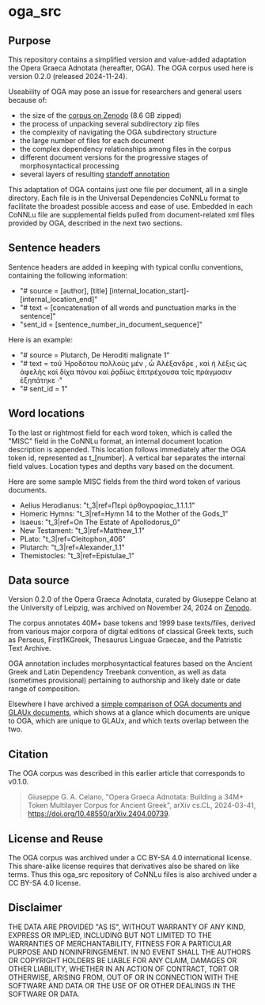 # oga_src

## Purpose

This repository contains a simplified version and value-added adaptation the Opera Graeca Adnotata (hereafter, OGA). The OGA corpus used here is version 0.2.0 (released 2024-11-24).

Useability of OGA may pose an issue for  researchers and general users because of:
 - the size of the [corpus on Zenodo](https://doi.org/10.5281/zenodo.14206061) (8.6 GB zipped)
 - the process of unpacking several subdirectory zip files
 - the complexity of navigating the OGA subdirectory structure
 - the large number of files for each document
 - the complex dependency relationships among files in the corpus
 - different document versions for the progressive stages of morphosyntactical processing
 - several layers of resulting [standoff annotation](https://varro.informatik.uni-leipzig.de/oga/en/standoff_annotation.html)

This adaptation of OGA contains just one file per document, all in a single directory. Each file is in the Universal Dependencies CoNNLu format to facilitate the broadest possible access and ease of use. Embedded in each CoNNLu file are supplemental fields pulled from document-related xml files provided by OGA, described in the next two sections.

## Sentence headers

Sentence headers are added in keeping with typical conllu conventions, containing the following information:
 - "# source = [author], [title] [internal_location_start]-[internal_location_end]"
 - "# text = [concatenation of all words and punctuation marks in the sentence]"
 - "sent_id = [sentence_number_in_document_sequence]"

Here is an example:

 - "# source = Plutarch, De Heroditi malignate 1"
 - "# text = τοῦ Ἡροδότου πολλοὺς μέν , ὦ Ἀλέξανδρε , καὶ ἡ λέξις ὡς ἀφελὴς καὶ δίχα πόνου καὶ ῥᾳδίως ἐπιτρέχουσα τοῖς πράγμασιν ἐξηπάτηκε ·"
 - "# sent_id = 1"

## Word locations

To the last or rightmost field for each word token, which is called the "MISC" field in the CoNNLu format, an internal document location description is appended. This location follows immediately after the OGA token id, represented as t_[number]. A vertical bar separates the internal field values. Location types and depths vary based on the document. 

Here are some sample MISC fields from the third word token of various documents.

 - Aelius Herodianus: "t_3|ref=Περὶ ὀρθογραφίας_1.1.1.1"
 - Homeric Hymns: "t_3|ref=Hymn 14 to the Mother of the Gods_1"
 - Isaeus: "t_3|ref=On The Estate of Apollodorus_0"
 - New Testament: "t_3|ref=Matthew_1.1"
 - PLato: "t_3|ref=Cleitophon_406"
 - Plutarch: "t_3|ref=Alexander_1.1"
 - Themistocles: "t_3|ref=Epistulae_1"

## Data source

Version 0.2.0 of the Opera Graeca Adnotata, curated by Giuseppe Celano at the University of Leipzig, was archived on November 24, 2024 on [Zenodo]( https://doi.org/10.5281/zenodo.14206061). 

The corpus annotates 40M+ base tokens and 1999 base texts/files, derived from various major corpora of digital editions of classical Greek texts, such as Perseus, First1KGreek, Thesaurus Linguae Graecae, and the Patristic Text Archive.

OGA annotation includes morphosyntactical features based on the Ancient Greek and Latin Dependency Treebank convention, as well as data (sometimes provisional) pertaining to authorship and likely date or date range of  composition.

Elsewhere I have archived a [simple comparison of OGA documents and GLAUx documents](https://doi.org/10.5281/zenodo.14254072), which shows at a glance which documents are unique to OGA, which are unique to GLAUx, and which texts overlap between the two.

## Citation

The OGA corpus was described in this earlier article that corresponds to v0.1.0.

> Giuseppe G. A. Celano, "Opera Graeca Adnotata: Building a 34M+ Token Multilayer Corpus for Ancient Greek", arXiv cs.CL, 2024-03-41, https://doi.org/10.48550/arXiv.2404.00739.

## License and Reuse

The OGA corpus was archived under a CC BY-SA 4.0 international license. This share-alike license requires that derivatives also be shared on like terms. Thus this oga_src repository of CoNNLu files is also archived under a CC BY-SA 4.0 license.

## Disclaimer

THE DATA ARE PROVIDED "AS IS", WITHOUT WARRANTY OF ANY KIND, EXPRESS OR IMPLIED, INCLUDING BUT NOT LIMITED TO THE WARRANTIES OF MERCHANTABILITY, FITNESS FOR A PARTICULAR PURPOSE AND NONINFRINGEMENT. IN NO EVENT SHALL THE AUTHORS OR COPYRIGHT HOLDERS BE LIABLE FOR ANY CLAIM, DAMAGES OR OTHER LIABILITY, WHETHER IN AN ACTION OF CONTRACT, TORT OR OTHERWISE, ARISING FROM, OUT OF OR IN CONNECTION WITH THE SOFTWARE AND DATA OR THE USE OF OR OTHER DEALINGS IN THE SOFTWARE OR DATA.

